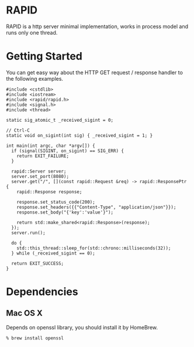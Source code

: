 # RAPID
RAPID is a http server minimal implementation, works in process model and runs only one thread.

# Getting Started

You can get easy way about the HTTP GET request / response handler to the following examples.
```
#include <cstdlib>
#include <iostream>
#include <rapid/rapid.h>
#include <signal.h>
#include <thread>

static sig_atomic_t _received_sigint = 0;

// Ctrl-C
static void on_sigint(int sig) { _received_sigint = 1; }

int main(int argc, char *argv[]) {
  if (signal(SIGINT, on_sigint) == SIG_ERR) {
    return EXIT_FAILURE;
  }

  rapid::Server server;
  server.set_port(8080);
  server.get("/", [](const rapid::Request &req) -> rapid::ResponsePtr {
    rapid::Response response;

    response.set_status_code(200);
    response.set_headers({{"Content-Type", "application/json"}});
    response.set_body("{'key':'value'}");

    return std::make_shared<rapid::Response>(response);
  });
  server.run();

  do {
    std::this_thread::sleep_for(std::chrono::milliseconds(32));
  } while (_received_sigint == 0);

  return EXIT_SUCCESS;
}
```

# Dependencies

## Mac OS X

Depends on openssl library, you should install it by HomeBrew.
```
% brew install openssl
```
